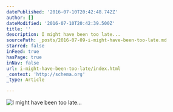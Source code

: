 ```yaml
---
datePublished: '2016-07-10T20:42:48.742Z'
author: []
dateModified: '2016-07-10T20:42:39.500Z'
title: ''
description: I might have been too late...
sourcePath: _posts/2016-07-09-i-might-have-been-too-late.md
starred: false
inFeed: true
hasPage: true
inNav: false
url: i-might-have-been-too-late/index.html
_context: 'http://schema.org'
_type: Article

---
```

![I might have been too late...](https://imgflo.herokuapp.com/graph/vahj1ThiexotieMo/333c9933fb99dfd7d9da76d745947993/croprotate.jpg?cropheight=5303&cropwidth=7952&degrees=0&input=https%3A%2F%2Fthe-grid-user-content.s3-us-west-2.amazonaws.com%2Fee4bd586-e430-45f3-8b5c-1bd23bcf17b3.jpg&x=0&y=0)